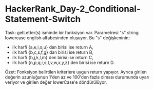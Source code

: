 # HackerRank_Day-2_Conditional-Statement-Switch

Task: getLetter(s) isminde bir fonksiyon var. Parametresi "s" string lowercase english alfabesinden oluşuyor. Bu "s" değişkeninin;

- ilk harfi {a,e,i,o,u} dan birisi ise return A,
- ilk harfi {b,c,s,f,g} dan birisi ise return B,
- ilk harfi {h,j,k,l,m} den birisi ise return C,
- ilk harfi {n,p,q,r,s,t,v,w,x,y,z} den birisi ise return D.

Özet: Fonksiyon belirtilen kriterlere uygun return yapıyor. Ayrıca girilen değerin uzunluğunun 1'den az ve 100'den fazla olması durumunda uyarı veriyor ve girilen değer lowerCase'e döndürülüyor.
